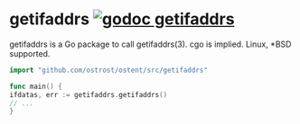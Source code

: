 getifaddrs [![godoc getifaddrs](https://godoc.org/github.com/ostrost/ostent/getifaddrs?status.svg)](https://godoc.org/github.com/ostrost/ostent/getifaddrs)
==========

getifaddrs is a Go package to call getifaddrs(3). cgo is implied. Linux, *BSD supported.

```go
import "github.com/ostrost/ostent/src/getifaddrs"

func main() {
ifdatas, err := getifaddrs.getifaddrs()
// ...
}
